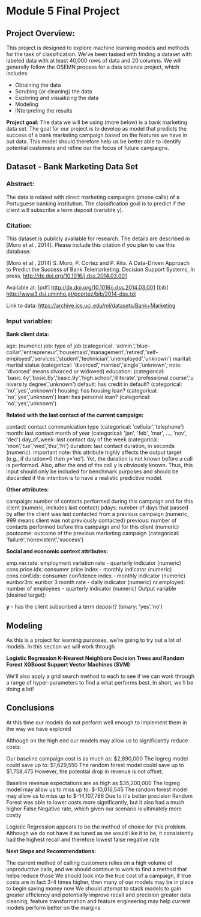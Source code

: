 
# Module 5 Final Project


##  Project Overview:
This project is designed to explore machine learning models and methods for the task of classification. We've been tasked with finding a dataset with labeled data with at least 40,000 rows of data and 20 columns. We will generally follow the OSEMN process for a data science project, which includes:

* Obtaining the data
* Scrubing (or cleaning) the data
* Exploring and visualizing the data
* Modeling
* INterpreting the results


**Project goal:** The data we will be using (more below) is a bank marketing data set. The goal for our project is to develop as model that predicts the success of a bank marketing campaign based on the features we have in out data. This model should therefore help us be better able to identify potential customers and refine our the focus of future campaigns.

## Dataset - Bank Marketing Data Set
###  Abstract:
The data is related with direct marketing campaigns (phone calls) of a Portuguese banking institution. The classification goal is to predict if the client will subscribe a term deposit (variable y).

###  Citation:
This dataset is publicly available for research. The details are described in [Moro et al., 2014]. Please include this citation if you plan to use this database:

[Moro et al., 2014] S. Moro, P. Cortez and P. Rita. A Data-Driven Approach to Predict the Success of Bank Telemarketing. Decision Support Systems, In press, http://dx.doi.org/10.1016/j.dss.2014.03.001

Available at: [pdf] http://dx.doi.org/10.1016/j.dss.2014.03.001 [bib] http://www3.dsi.uminho.pt/pcortez/bib/2014-dss.txt

Link to data: https://archive.ics.uci.edu/ml/datasets/Bank+Marketing

###  Input variables:

**Bank client data:**

age: (numeric)
job: type of job (categorical: 'admin.','blue-collar','entrepreneur','housemaid','management','retired','self-employed','services','student','technician','unemployed','unknown')
marital: marital status (categorical: 'divorced','married','single','unknown'; note: 'divorced' means divorced or widowed)
education: (categorical: 'basic.4y','basic.6y','basic.9y','high.school','illiterate','professional.course','university.degree','unknown')
default: has credit in default? (categorical: 'no','yes','unknown')
housing: has housing loan? (categorical: 'no','yes','unknown')
loan: has personal loan? (categorical: 'no','yes','unknown')

**Related with the last contact of the current campaign:**

contact: contact communication type (categorical: 'cellular','telephone')
month: last contact month of year (categorical: 'jan', 'feb', 'mar', ..., 'nov', 'dec')
day_of_week: last contact day of the week (categorical: 'mon','tue','wed','thu','fri')
duration: last contact duration, in seconds (numeric). Important note: this attribute highly affects the output target (e.g., if duration=0 then y='no'). Yet, the duration is not known before a call is performed. Also, after the end of the call y is obviously known. Thus, this input should only be included for benchmark purposes and should be discarded if the intention is to have a realistic predictive model.

**Other attributes:**

campaign: number of contacts performed during this campaign and for this client (numeric, includes last contact)
pdays: number of days that passed by after the client was last contacted from a previous campaign (numeric; 999 means client was not previously contacted)
previous: number of contacts performed before this campaign and for this client (numeric)
poutcome: outcome of the previous marketing campaign (categorical: 'failure','nonexistent','success')

**Social and economic context attributes:**

emp.var.rate: employment variation rate - quarterly indicator (numeric)
cons.price.idx: consumer price index - monthly indicator (numeric)
cons.conf.idx: consumer confidence index - monthly indicator (numeric)
euribor3m: euribor 3 month rate - daily indicator (numeric)
nr.employed: number of employees - quarterly indicator (numeric)
Output variable (desired target):

**y** - has the client subscribed a term deposit? (binary: 'yes','no')


## Modeling

As this is a project for learning purposes, we're going to try out a lot of models. In this section we will work through

**Logistic Regression
K-Nearest Neighbors
Decision Trees and Random Forest
XGBoost
Support Vector Machines (SVM)**

We'll also apply a grid search method to each to see if we can work through a range of hyper-parameters to find a what performs best. In short, we'll be doing a lot!

## Conclusions

At this time our models do not perform well enough to implement them in the way we have explored

Although on the high end our models may allow us to significantly reduce costs:

Our baseline campaign cost is as much as: $2,890,000
The logreg model could save up to: $1,629,550
The random forest model could save up to $1,758,475
However, the potential drop in revenue is not offset:

Baseline revenue expectations are as high as $35,200,000
The logreg model may allow us to miss up to: $-10,016,545
The random forest model may allow us to miss up to $-14,107,786
Due to it's better precision Random Forest was able to lower costs more significantly, but it also had a much higher False Negative rate, which given our scenario is ultimately more costly

Logistic Regression appears to be the method of choice for this problem. Although we do not have it as tuned as we would like it to be, it consistently had the highest recall and therefore lowest false negative rate

**Next Steps and Recommendations:**

The current method of calling customers relies on a high volume of unproductive calls, and we should continue to work to find a method that helps reduce those
We should look into the true cost of a campaign, if true costs are in fact 3-4 times higher, then many of our models may be in place to begin saving money now
We should attempt to stack models to gain greater efficiency and potentially improve recall and precision
greater data cleaning, feature transformation and feature engineering may help current models perform better on the margins